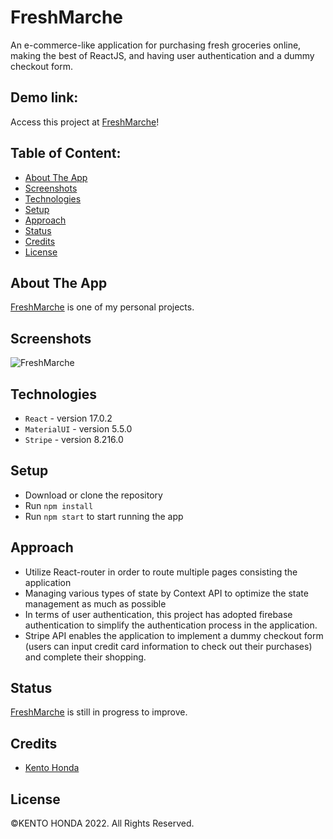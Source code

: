 # FreshMarche

An e-commerce-like application for purchasing fresh groceries online, making the best of ReactJS, and having user authentication and a dummy checkout form.

## Demo link:

Access this project at [FreshMarche](https://freshmarche.vercel.app/home)!

## Table of Content:

- [About The App](#about-the-app)
- [Screenshots](#screenshots)
- [Technologies](#technologies)
- [Setup](#setup)
- [Approach](#approach)
- [Status](#status)
- [Credits](#credits)
- [License](#license)

## About The App

[FreshMarche](https://freshmarche.vercel.app/home) is one of my personal projects.

## Screenshots

![FreshMarche](https://user-images.githubusercontent.com/65790344/185677404-71e9e84d-845f-4852-869c-4af3bc451e62.png)

## Technologies

- `React` - version 17.0.2
- `MaterialUI` - version 5.5.0
- `Stripe` - version 8.216.0

## Setup

- Download or clone the repository
- Run `npm install`
- Run `npm start` to start running the app

## Approach

- Utilize React-router in order to route multiple pages consisting the application
- Managing various types of state by Context API to optimize the state management as much as possible
- In terms of user authentication, this project has adopted firebase authentication to simplify the authentication process in the application.
- Stripe API enables the application to implement a dummy checkout form (users can input credit card information to check out their purchases) and complete their shopping.

## Status

[FreshMarche](https://freshmarche.vercel.app/home) is still in progress to improve.

## Credits

- [Kento Honda](https://github.com/keento0809)

## License

©︎KENTO HONDA 2022. All Rights Reserved.
